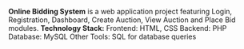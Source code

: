 ****Online Bidding System****
is a web application project featuring Login, Registration, Dashboard, Create Auction, View Auction and Place Bid modules.
**Technology Stack:**
Frontend: HTML, CSS
Backend: PHP
Database: MySQL
Other Tools: SQL for database queries
